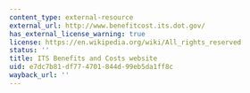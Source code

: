 ```yaml
---
content_type: external-resource
external_url: http://www.benefitcost.its.dot.gov/
has_external_license_warning: true
license: https://en.wikipedia.org/wiki/All_rights_reserved
status: ''
title: ITS Benefits and Costs website
uid: e7dc7b81-df77-4701-844d-99eb5da1ff8c
wayback_url: ''
---
```

